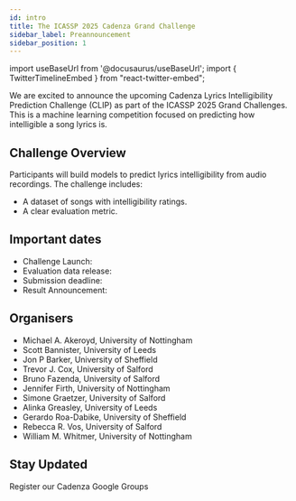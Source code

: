 ```yaml
---
id: intro
title: The ICASSP 2025 Cadenza Grand Challenge
sidebar_label: Preannouncement
sidebar_position: 1
---
```

import useBaseUrl from '@docusaurus/useBaseUrl';
import { TwitterTimelineEmbed } from "react-twitter-embed";

We are excited to announce the upcoming Cadenza Lyrics Intelligibility Prediction Challenge (CLIP) as part of
the ICASSP 2025 Grand Challenges. This is a machine learning competition focused on predicting how intelligible a song lyrics is. 

## Challenge Overview

Participants will build models to predict lyrics intelligibility from audio recordings. The challenge includes:

* A dataset of songs with intelligibility ratings.
* A clear evaluation metric.

## Important dates

* Challenge Launch: 
* Evaluation data release:
* Submission deadline:
* Result Announcement:

## Organisers

* Michael A. Akeroyd, University of Nottingham
* Scott Bannister, University of Leeds
* Jon P Barker, University of Sheffield
* Trevor J. Cox, University of Salford
* Bruno Fazenda, University of Salford
* Jennifer Firth, University of Nottingham
* Simone Graetzer, University of Salford
* Alinka Greasley, University of Leeds
* Gerardo Roa-Dabike, University of Sheffield
* Rebecca R. Vos, University of Salford
* William M. Whitmer, University of Nottingham

## Stay Updated

Register our Cadenza Google Groups